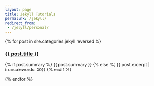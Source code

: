 ```yaml
---
layout: page
title: Jekyll Tutorials
permalink: /jekyll/
redirect_from:
 - /jekyll/personal/
--- 
```

   <div class="posts">
	{% for post in site.categories.jekyll reversed %}
	<div class="post">
     <a href="{{ post.url | prepend: site.baseurl }}" class="post-link"><h3 class="h2 post-title">{{ post.title }}</h3></a>
	  <p class="post-summary">
          {% if post.summary %}
            {{ post.summary }}
          {% else %}
            {{ post.excerpt  | truncatewords: 30}}
          {% endif %}
        </p>
		</div>
    {% endfor %}
  </div>